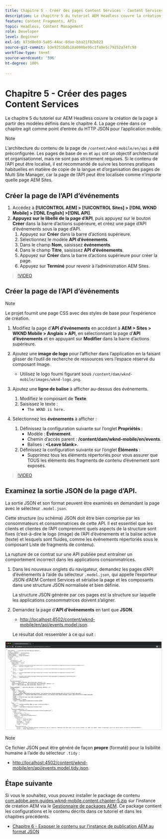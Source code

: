 ```yaml
---
title: Chapitre 5 - Créer des pages Content Services - Content Services
description: Le chapitre 5 du tutoriel AEM Headless couvre la création de pages à partir des modèles définis dans le chapitre 4. Ces pages se comportent comme les point d’entrées du HTTP JSON.
feature: Content Fragments, APIs
topic: Headless, Content Management
role: Developer
level: Beginner
exl-id: 873d8e69-5a05-44ac-8dae-bba21f82b823
source-git-commit: b3e9251bdb18a008be95c1fa9e5c79252a74fc98
workflow-type: tm+mt
source-wordcount: '596'
ht-degree: 100%

---
```


# Chapitre 5 - Créer des pages Content Services

Le chapitre 5 du tutoriel sur AEM Headless couvre la création de la page à partir des modèles définis dans le chapitre 4. La page créée dans ce chapitre agit comme point d’entrée du HTTP JSON pour l’application mobile.

>[!NOTE]
>
> L’architecture du contenu de la page de `/content/wknd-mobile/en/api` a été préconfigurée. Les pages de base de `en` et `api` ont un objectif architectural et organisationnel, mais ne sont pas strictement requises. Si le contenu de l’API peut être localisé, il est recommandé de suivre les bonnes pratiques habituelles en matière de copie de la langue et d’organisation des pages de Multi Site Manager, car la page de l’API peut être localisée comme n’importe quelle page AEM Sites.

## Créer la page de l’API d’événements

1. Accédez à **[!UICONTROL AEM] > [!UICONTROL Sites] > [!DNL WKND Mobile] > [!DNL English] >[!DNL API]**.
1. **Appuyez sur le libellé de la page d’API**, puis appuyez sur le bouton **Créer** dans la barre d’actions supérieure, et créez une page d’API d’événements sous la page d’API.
   1. Appuyez sur **Créer** dans la barre d’actions supérieure.
   1. Sélectionnez le modèle **API d’événements**.
   1. Dans le champ **Nom**, saisissez **événements**.
   1. Dans le champ **Titre**, saisissez **API d’événements**.
   1. Appuyez sur **Créer** dans la barre d’actions supérieure pour créer la page.
   1. Appuyez sur **Terminé** pour revenir à l’administration AEM Sites.

>[!VIDEO](https://video.tv.adobe.com/v/28340?quality=12&learn=on)

## Créer la page de l’API d’événements

>[!NOTE]
>
> Le projet fournit une page CSS avec des styles de base pour l’expérience de création.

1. Modifiez la page d’**API d’événements** en accédant à **AEM > Sites > WKND Mobile > Anglais > API**, en sélectionnant la page d’**API d’événements** et en appuyant sur **Modifier** dans la barre d’actions supérieure.
1. Ajoutez une **image de logo** pour l’afficher dans l’application en la faisant glisser de l’outil de recherche de ressources vers l’espace réservé du composant Image.
   * Utilisez le logo fourni figurant sous `/content/dam/wknd-mobile/images/wknd-logo.png`.

1. Ajoutez une **ligne de balise** à afficher au-dessus des événements.
   1. Modifiez le composant de **Texte**.
   1. Saisissez le texte :
      * `The WKND is here.`

1. Sélectionnez les **événements** à afficher :
   1. Définissez la configuration suivante sur l’onglet **Propriétés** :
      * Modèle : **Événement**.
      * Chemin d’accès parent : **/content/dam/wknd-mobile/en/events**.
      * Balises : **&lt;Leave blank>**.
   1. Définissez la configuration suivante sur l’onglet **Éléments** :
      * Supprimez tous les éléments répertoriés pour vous assurer que TOUS les éléments des fragments de contenu d’événement sont exposés.

>[!VIDEO](https://video.tv.adobe.com/v/28339?quality=12&learn=on)

## Examinez la sortie JSON de la page d’API.

La sortie JSON et son format peuvent être examinés en demandant la page avec le sélecteur `.model.json`.

Cette structure (ou schéma) JSON doit être bien comprise par les consommateurs et consommatrices de cette API. Il est essentiel que les clients et clientes de l’API comprennent quels aspects de la structure sont fixes (c’est-à-dire le logo (image) de l’API d’événements et la balise active (texte) et lesquels sont fluides, comme les événements répertoriés sous le composant Liste de fragments de contenu).

La rupture de ce contrat sur une API publiée peut entraîner un comportement incorrect dans les applications consommatrices.

1. Dans les nouveaux onglets du navigateur, demandez les pages d’API d’événements à l’aide du sélecteur `.model.json`, qui appelle l’exporteur JSON d’AEM Content Services et sérialise la page et les composants dans une structure JSON normalisée et bien définie.

   La structure JSON générée par ces pages est la structure sur laquelle les applications consommatrices doivent s’aligner.

1. Demandez la page d’**API d’événements** en tant que **JSON**.

   * [http://localhost:4502/content/wknd-mobile/en/api/events.model.json](http://localhost:4502/content/wknd-mobile/en/api/events.model.tidy.json).

   Le résultat doit ressembler à ce qui suit :

![Sortie JSON AEM Content Services.](assets/chapter-5/json-output.png)

>[!NOTE]
>
> Ce fichier JSON peut être généré de façon **propre** (formaté) pour la lisibilité humaine à l’aide du sélecteur `.tidy` :
> * [http://localhost:4502/content/wknd-mobile/en/api/events.model.tidy.json](http://localhost:4502/content/wknd-mobile/en/api/events.model.tidy.json).


## Étape suivante

Si vous le souhaitez, vous pouvez installer le package de contenu [com.adobe.aem.guides.wknd-mobile.content.chapter-5.zip](https://github.com/adobe/aem-guides-wknd-mobile/releases/latest) sur l’instance de création AEM via le [Gestionnaire de packages AEM](http://localhost:4502/crx/packmgr/index.jsp). Ce package contient les configurations et le contenu décrits dans ce tutoriel et dans les chapitres précédents.

* [Chapitre 6 - Exposer le contenu sur l’instance de publication AEM au format JSON](./chapter-6.md)
